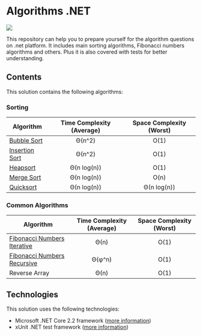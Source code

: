 # Algorithms .NET

![](https://github.com/ashkue/algorithms-dotnet/workflows/.github/workflows/build-and-test.yml/badge.svg)

This repository can help you to prepare yourself for the algorithm questions on .net platform. It includes main sorting algorithms, Fibonacci numbers algorithms and others. Plus it is also covered with tests for better understanding.

## Contents

This solution contains the following algorithms:

### Sorting

| Algorithm | Time Complexity (Average) | Space Complexity (Worst) |
|---------|:---------:|:---------:|
| [Bubble Sort](https://en.wikipedia.org/wiki/Bubble_sort) | Θ(n^2) | O(1) |
| [Insertion Sort](https://en.wikipedia.org/wiki/Insertion_sort) | Θ(n^2) | O(1) |
| [Heapsort](https://en.wikipedia.org/wiki/Heapsort) | Θ(n log(n)) | O(1) |
| [Merge Sort](https://en.wikipedia.org/wiki/Merge_sort) | Θ(n log(n)) | O(n) |
| [Quicksort](https://en.wikipedia.org/wiki/Quicksort) | Θ(n log(n)) | Θ(n log(n)) |

### Common Algorithms

| Algorithm | Time Complexity (Average) | Space Complexity (Worst) |
|---------|:---------:|:---------:|
| [Fibonacci Numbers Iterative](https://en.wikipedia.org/wiki/Fibonacci_number) | Θ(n) | O(1) |
| [Fibonacci Numbers Recursive](https://en.wikipedia.org/wiki/Fibonacci_number) | Θ(φ^n) | O(1) |
| Reverse Array | Θ(n) | O(1) |

## Technologies

This solution uses the following technologies:

- Microsoft .NET Core 2.2 framework ([more information](https://dotnet.microsoft.com/download/))
- xUnit .NET test framework ([more information](https://xunit.github.io/))
